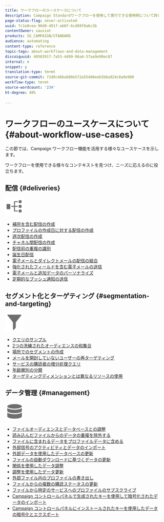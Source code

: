 ```yaml
---
title: ワークフローのユースケースについて
description: Campaign Standardワークフローを使用して実行できる使用例について詳しく説明します。
page-status-flag: never-activated
uuid: 7c1e8cea-90d0-491f-ab8f-6cd69f8a6c3b
contentOwner: sauviat
products: SG_CAMPAIGN/STANDARD
audience: automating
content-type: reference
topic-tags: about-workflows-and-data-management
discoiquuid: 40503917-7a53-4d99-96a4-57aa9e98ec87
internal: n
snippet: y
translation-type: tm+mt
source-git-commit: 72d8c46bab80e572a55488eeb5b6a924c0a9e900
workflow-type: tm+mt
source-wordcount: '234'
ht-degree: 40%

---
```



# ワークフローのユースケースについて {#about-workflow-use-cases}

この節では、Campaign ワークフロー機能を活用する様々なユースケースを示します。

ワークフローを使用できる様々なコンテキストを見つけ、ニーズに応えるのに役立ちます。

## 配信 {#deliveries}

<img src="assets/do-not-localize/icon_workflows.svg" width="60px">

* [補完を含む配信の作成](../../automating/using/workflow-created-query-with-complement.md)
* [プロファイルの作成日に対する配信の作成](../../automating/using/workflow-creation-date-query.md)
* [週次配信の作成](../../automating/using/workflow-weekly-offer.md)
* [チャネル間配信の作成](../../automating/using/workflow-cross-channel-delivery.md)
* [配信前の重複の識別](../../automating/using/identifying-duplicated-before-delivery.md)
* [誕生日配信](../../automating/using/birthday-delivery.md)
* [電子メールとダイレクトメールの配信の結合](../../automating/using/coupling-email-direct-mail.md)
* [強化されたフィールドを含む電子メールの送信](../../automating/using/sending-email-enriched-fields.md)
* [電子メールと追加データのパーソナライズ](../../automating/using/personalizing-email-with-additional-data.md)
* [定期的なプッシュ通知の送信](../../automating/using/recurring-push-notifications.md)

## セグメント化とターゲティング {#segmentation-and-targeting}

<img src="assets/do-not-localize/icon_filter.svg" width="60px">

* [クエリのサンプル](../../automating/using/query-samples.md)
* [2つの洗練されたオーディエンスの和集合](../../automating/using/union-on-two-refined-audiences.md)
* [場所でのセグメントの作成](../../automating/using/workflow-segmentation-location.md)
* [メールを開封していないユーザーの再ターゲティング](../../automating/using/workflow-cross-channel-retargeting.md)
* [サービスの購読者の増分処理クエリ](../../automating/using/incremental-query-on-subscribers.md)
* [年齢層別の分類](../../automating/using/segmentation-age-groups.md)
* [ターゲティングディメンションとは異なるリソースの使用](../../automating/using/using-resources-different-from-targeting-dimensions.md)

## データ管理 {#management}

<img src="assets/do-not-localize/icon_manage.svg" width="60px">

* [ファイルオーディエンスとデータベースとの調整](../../automating/using/reconcile-file-audience-with-database.md)
* [読み込んだファイルからのデータの重複を除外する](../../automating/using/deduplicating-data-imported-file.md)
* [ファイルに含まれるデータをプロファイルデータに含める](../../automating/using/enriching-profile-data-file.md)
* [外部信号のアクティビティとデータのインポート](../../automating/using/external-signal-data-import.md)
* [外部データを使用したデータベースの更新](../../automating/using/update-database-file.md)
* [ファイルの自動ダウンロードに基づくデータの更新](../../automating/using/update-data-automatic-download.md)
* [関係を使用したデータ調整](../../automating/using/reconciliation-using-relations.md)
* [調整を使用したデータ更新](../../automating/using/data-update-reconciliation.md)
* [外部ファイル内のプロファイルの書き出し](../../automating/using/exporting-profiles-in-file.md)
* [ファイルからの複数の購読ステータスの更新](../../automating/using/updating-subscriptions-from-file.md)
* [ファイルから特定のサービスへのプロファイルのサブスクライブ](../../automating/using/subscribing-profiles-from-file.md)
* [Campaign コントロールパネルで生成されたキーを使用して暗号化されたデータのインポート](../../automating/using/managing-encrypted-data.md#use-case-gpg-decrypt)
* [Campaign コントロールパネルにインストールされたキーを使用したデータの暗号化とエクスポート](../../automating/using/managing-encrypted-data.md#use-case-gpg-encrypt)

